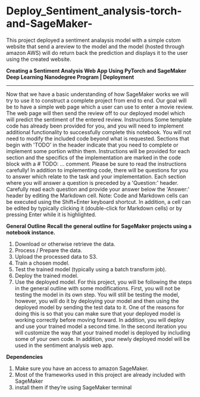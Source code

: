 # Deploy_Sentiment_analysis-torch-and-SageMaker-
This project deployed a sentiment analaysis model 
with a simple cstom website that send a areview to the model 
and the model (hosted through amazon AWS) will do return back the prediction and displays it 
to the user using the created website.


**Creating a Sentiment Analysis Web App
Using PyTorch and SageMaker
Deep Learning Nanodegree Program | Deployment**
________________________________________
Now that we have a basic understanding of how SageMaker works we will try to use it to construct a complete project from end to end. Our goal will be to have a simple web page which a user can use to enter a movie review. The web page will then send the review off to our deployed model which will predict the sentiment of the entered review.
Instructions
Some template code has already been provided for you, and you will need to implement additional functionality to successfully complete this notebook. You will not need to modify the included code beyond what is requested. Sections that begin with 'TODO' in the header indicate that you need to complete or implement some portion within them. Instructions will be provided for each section and the specifics of the implementation are marked in the code block with a # TODO: ... comment. Please be sure to read the instructions carefully!
In addition to implementing code, there will be questions for you to answer which relate to the task and your implementation. Each section where you will answer a question is preceded by a 'Question:' header. Carefully read each question and provide your answer below the 'Answer:' header by editing the Markdown cell.
Note: Code and Markdown cells can be executed using the Shift+Enter keyboard shortcut. In addition,
a cell can be edited by typically clicking it (double-click for Markdown cells) or by pressing Enter while it is highlighted.

**General Outline**
**Recall the general outline for SageMaker projects using a notebook instance.**

1.	Download or otherwise retrieve the data.
2.	Process / Prepare the data.
3.	Upload the processed data to S3.
4.	Train a chosen model.
5.	Test the trained model (typically using a batch transform job).
6.	Deploy the trained model.
7.	Use the deployed model.
For this project, you will be following the steps in the general outline with some modifications.
First, you will not be testing the model in its own step. You will still be testing the model, however, you will do it by deploying your model and then using the deployed model by sending the test data to it. One of the reasons for doing this is so that you can make sure that your deployed model is working correctly before moving forward.
In addition, you will deploy and use your trained model a second time. In the second iteration you will customize the way that your trained model is deployed by including some of your own code. In addition, your newly deployed model will be used in the sentiment analysis web app.

**Dependencies**
1. Make sure you have an access to amazon SageMaker.
2. Most of the frameworks used in this project are already included with SageMaker
3. install them if they’re using SageMaker terminal
